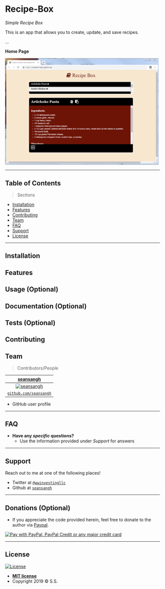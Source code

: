 # Recipe-Box

*Simple Recipe Box*

This is an app that allows you to create, update, and save recipes.


...

**Home Page**

<img src="/RecipeBox.PNG" title="home page" alt="home page" width="500px">




---


## Table of Contents 

> Sections
- [Installation](#installation)
- [Features](#features)
- [Contributing](#contributing)
- [Team](#team)
- [FAQ](#faq)
- [Support](#support)
- [License](#license)


---

## Installation

## Features
## Usage (Optional)
## Documentation (Optional)
## Tests (Optional)
## Contributing
## Team

> Contributors/People

| [**seansangh**](https://github.com/seansangh) |
| :---: |
| [![seansangh](https://avatars0.githubusercontent.com/u/45724640?v=3&s=200)](https://github.com/seansangh)    |
| [`github.com/seansangh`](https://github.com/seansangh) | 

-  GitHub user profile

---

## FAQ

- **Have any *specific* questions?**
    - Use the information provided under *Support* for answers

---

## Support

Reach out to me at one of the following places!

- Twitter at [`@wwinvestingllc`](https://twitter.com/wwinvestingllc?lang=en)
- Github at [`seansangh`](https://github.com/seansangh)

---

## Donations (Optional)

- If you appreciate the code provided herein, feel free to donate to the author via [Paypal](https://www.paypal.com/cgi-bin/webscr?cmd=_s-xclick&hosted_button_id=4VED5H2K8Z4TU&source=url).

[<img src="https://www.paypalobjects.com/webstatic/en_US/i/buttons/cc-badges-ppppcmcvdam.png" alt="Pay with PayPal, PayPal Credit or any major credit card" />](https://www.paypal.com/cgi-bin/webscr?cmd=_s-xclick&hosted_button_id=4VED5H2K8Z4TU&source=url)

---

## License

[![License](http://img.shields.io/:license-mit-blue.svg?style=flat-square)](http://badges.mit-license.org)

- **[MIT license](http://opensource.org/licenses/mit-license.php)**
- Copyright 2019 © <a>S.S.</a>
